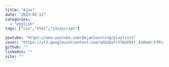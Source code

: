 ```yaml
---
title: "Ajax"
date: "2023-02-12"
categories:
  - "english"
tags: ["css","html","javascript"]

youtube: "https://www.youtube.com/@ajaxlearning/playlists"
cover: "https://yt3.googleusercontent.com/uE9JGofcYTAdYKtr_4zOGmX-SfRsJRqVZIOlCU7FzSTElRwM9DLLKmYK-av-F9LshEyDduVrMA=s88-c-k-c0x00ffffff-no-rj"
github: ""
linkedin: ""
site: ""
---
```





